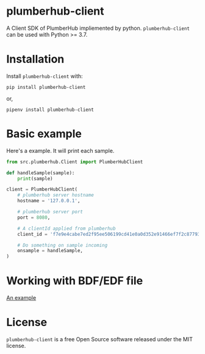 # plumberhub-client
A Client SDK of PlumberHub impliemented by python.
``plumberhub-client`` can be used with Python >= 3.7.

# Installation

Install ``plumberhub-client`` with:
```
pip install plumberhub-client
```
or,
```
pipenv install plumberhub-client
```

# Basic example

Here's a example. It will print each sample.
```python
from src.plumberhub.Client import PlumberHubClient

def handleSample(sample):
    print(sample)

client = PlumberHubClient(
    # plumberhub server hostname
    hostname = '127.0.0.1',

    # plumberhub server port
    port = 8080,

    # A clientId applied from plumberhub
    client_id = 'f7e9e4cabe7ed2f95ee506199cd41e0a0d352e91466ef7f2c87793a92e76d198',

    # Do something on sample incoming
    onsample = handleSample,
)
```

# Working with BDF/EDF file

[An example](https://github.com/tju-amt/plumberhub-client-example.git)

# License

``plumberhub-client`` is a free Open Source software released under the MIT license.